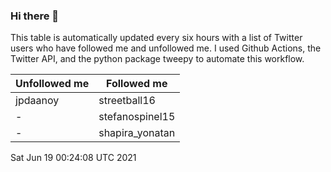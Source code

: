### Hi there 👋

This table is automatically updated every six hours with a list of Twitter users who have followed me and unfollowed me. I used Github Actions, the Twitter API, and the python package tweepy to automate this workflow.

| Unfollowed me |  Followed me |
| --- | --- |
|jpdaanoy|streetball16|
|-|stefanospinel15|
|-|shapira_yonatan|
Sat Jun 19 00:24:08 UTC 2021
